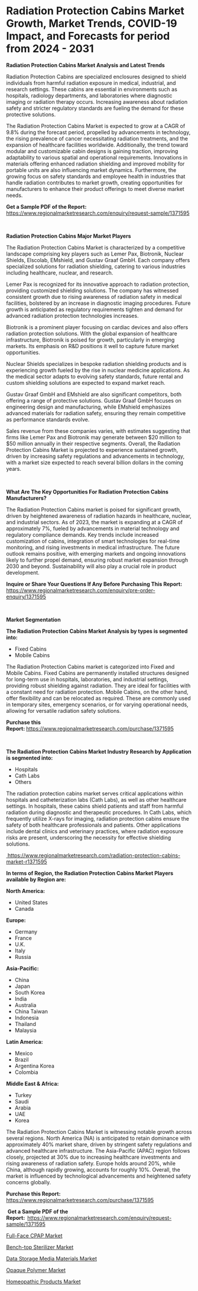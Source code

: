 <p><h1>Radiation Protection Cabins Market Growth, Market Trends, COVID-19 Impact, and Forecasts for period from 2024 - 2031</h1></p><p><strong>Radiation Protection Cabins Market Analysis and Latest Trends</strong></p>
<p><p>Radiation Protection Cabins are specialized enclosures designed to shield individuals from harmful radiation exposure in medical, industrial, and research settings. These cabins are essential in environments such as hospitals, radiology departments, and laboratories where diagnostic imaging or radiation therapy occurs. Increasing awareness about radiation safety and stricter regulatory standards are fueling the demand for these protective solutions. </p><p>The Radiation Protection Cabins Market is expected to grow at a CAGR of 9.8% during the forecast period, propelled by advancements in technology, the rising prevalence of cancer necessitating radiation treatments, and the expansion of healthcare facilities worldwide. Additionally, the trend toward modular and customizable cabin designs is gaining traction, improving adaptability to various spatial and operational requirements. Innovations in materials offering enhanced radiation shielding and improved mobility for portable units are also influencing market dynamics. Furthermore, the growing focus on safety standards and employee health in industries that handle radiation contributes to market growth, creating opportunities for manufacturers to enhance their product offerings to meet diverse market needs.</p></p>
<p><strong>Get a Sample PDF of the Report:&nbsp;</strong> <a href="https://www.regionalmarketresearch.com/enquiry/request-sample/1371595">https://www.regionalmarketresearch.com/enquiry/request-sample/1371595</a></p>
<p>&nbsp;</p>
<p><strong>Radiation Protection Cabins Major Market Players</strong></p>
<p><p>The Radiation Protection Cabins Market is characterized by a competitive landscape comprising key players such as Lemer Pax, Biotronik, Nuclear Shields, Elscolab, EMshield, and Gustav Graaf GmbH. Each company offers specialized solutions for radiation shielding, catering to various industries including healthcare, nuclear, and research.</p><p>Lemer Pax is recognized for its innovative approach to radiation protection, providing customized shielding solutions. The company has witnessed consistent growth due to rising awareness of radiation safety in medical facilities, bolstered by an increase in diagnostic imaging procedures. Future growth is anticipated as regulatory requirements tighten and demand for advanced radiation protection technologies increases.</p><p>Biotronik is a prominent player focusing on cardiac devices and also offers radiation protection solutions. With the global expansion of healthcare infrastructure, Biotronik is poised for growth, particularly in emerging markets. Its emphasis on R&D positions it well to capture future market opportunities.</p><p>Nuclear Shields specializes in bespoke radiation shielding products and is experiencing growth fueled by the rise in nuclear medicine applications. As the medical sector adapts to evolving safety standards, future rental and custom shielding solutions are expected to expand market reach.</p><p>Gustav Graaf GmbH and EMshield are also significant competitors, both offering a range of protective solutions. Gustav Graaf GmbH focuses on engineering design and manufacturing, while EMshield emphasizes advanced materials for radiation safety, ensuring they remain competitive as performance standards evolve.</p><p>Sales revenue from these companies varies, with estimates suggesting that firms like Lemer Pax and Biotronik may generate between $20 million to $50 million annually in their respective segments. Overall, the Radiation Protection Cabins Market is projected to experience sustained growth, driven by increasing safety regulations and advancements in technology, with a market size expected to reach several billion dollars in the coming years.</p></p>
<p>&nbsp;</p>
<p><strong>What Are The Key Opportunities For Radiation Protection Cabins Manufacturers?</strong></p>
<p><p>The Radiation Protection Cabins market is poised for significant growth, driven by heightened awareness of radiation hazards in healthcare, nuclear, and industrial sectors. As of 2023, the market is expanding at a CAGR of approximately 7%, fueled by advancements in material technology and regulatory compliance demands. Key trends include increased customization of cabins, integration of smart technologies for real-time monitoring, and rising investments in medical infrastructure. The future outlook remains positive, with emerging markets and ongoing innovations likely to further propel demand, ensuring robust market expansion through 2030 and beyond. Sustainability will also play a crucial role in product development.</p></p>
<p><strong>Inquire or Share Your Questions If Any Before Purchasing This Report:</strong> <a href="https://www.regionalmarketresearch.com/enquiry/pre-order-enquiry/1371595">https://www.regionalmarketresearch.com/enquiry/pre-order-enquiry/1371595</a></p>
<p>&nbsp;</p>
<p><strong>Market Segmentation</strong></p>
<p><strong>The Radiation Protection Cabins Market Analysis by types is segmented into:</strong></p>
<p><ul><li>Fixed Cabins</li><li>Mobile Cabins</li></ul></p>
<p><p>The Radiation Protection Cabins market is categorized into Fixed and Mobile Cabins. Fixed Cabins are permanently installed structures designed for long-term use in hospitals, laboratories, and industrial settings, providing robust shielding against radiation. They are ideal for facilities with a constant need for radiation protection. Mobile Cabins, on the other hand, offer flexibility and can be relocated as required. These are commonly used in temporary sites, emergency scenarios, or for varying operational needs, allowing for versatile radiation safety solutions.</p></p>
<p><strong>Purchase this Report:&nbsp;</strong><a href="https://www.regionalmarketresearch.com/purchase/1371595">https://www.regionalmarketresearch.com/purchase/1371595</a></p>
<p>&nbsp;</p>
<p><strong>The Radiation Protection Cabins Market Industry Research by Application is segmented into:</strong></p>
<p><ul><li>Hospitals</li><li>Cath Labs</li><li>Others</li></ul></p>
<p><p>The radiation protection cabins market serves critical applications within hospitals and catheterization labs (Cath Labs), as well as other healthcare settings. In hospitals, these cabins shield patients and staff from harmful radiation during diagnostic and therapeutic procedures. In Cath Labs, which frequently utilize X-rays for imaging, radiation protection cabins ensure the safety of both healthcare professionals and patients. Other applications include dental clinics and veterinary practices, where radiation exposure risks are present, underscoring the necessity for effective shielding solutions.</p></p>
<p><a href="https://www.regionalmarketresearch.com/radiation-protection-cabins-market-r1371595">&nbsp;https://www.regionalmarketresearch.com/radiation-protection-cabins-market-r1371595</a></p>
<p><strong>In terms of Region, the Radiation Protection Cabins Market Players available by Region are:</strong></p>
<p>
    <p> <strong> North America: </strong>
        <ul>
            <li>United States</li>
            <li>Canada</li>
        </ul>
        </p> 
    <p> <strong> Europe: </strong>
        <ul>
            <li>Germany</li>
            <li>France</li>
            <li>U.K.</li>
            <li>Italy</li>
            <li>Russia</li>
        </ul>
        </p> 
    <p> <strong> Asia-Pacific: </strong>
        <ul>
            <li>China</li>
            <li>Japan</li>
            <li>South Korea</li>
            <li>India</li>
            <li>Australia</li>
            <li>China Taiwan</li>
            <li>Indonesia</li>
            <li>Thailand</li>
            <li>Malaysia</li>
        </ul>
        </p> 
    <p> <strong> Latin America: </strong>
        <ul>
            <li>Mexico</li>
            <li>Brazil</li>
            <li>Argentina Korea</li>
            <li>Colombia</li>
        </ul>
        </p> 
    <p> <strong> Middle East & Africa: </strong>
        <ul>
            <li>Turkey</li>
            <li>Saudi</li>
            <li>Arabia</li>
            <li>UAE</li>
            <li>Korea</li>
        </ul>
    </p>
    </p>
<p><p>The Radiation Protection Cabins Market is witnessing notable growth across several regions. North America (NA) is anticipated to retain dominance with approximately 40% market share, driven by stringent safety regulations and advanced healthcare infrastructure. The Asia-Pacific (APAC) region follows closely, projected at 30% due to increasing healthcare investments and rising awareness of radiation safety. Europe holds around 20%, while China, although rapidly growing, accounts for roughly 10%. Overall, the market is influenced by technological advancements and heightened safety concerns globally.</p></p>
<p><strong>Purchase this Report: </strong><a href="https://www.regionalmarketresearch.com/purchase/1371595">https://www.regionalmarketresearch.com/purchase/1371595</a></p>
<p>&nbsp;<strong>Get a Sample PDF of the Report:&nbsp;&nbsp;</strong><a href="https://www.regionalmarketresearch.com/enquiry/request-sample/1371595">https://www.regionalmarketresearch.com/enquiry/request-sample/1371595</a></p>
<p><strong></strong></p>
<p><p><a href="https://medium.com/@afsanamia55/full-face-cpap-market-size-is-growing-at-cagr-of-10-7-1fbaf852bf30?postPublishedType=repub">Full-Face CPAP Market</a></p><p><a href="https://medium.com/@afsanamia55/unlocking-growth-potential-market-strategic-analysis-of-bench-top-sterilizer-market-forecasted-for-73131b351bef">Bench-top Sterilizer Market</a></p><p><a href="https://github.com/CliffMedina6/Market-Research-Report-List-6/blob/main/data-storage-media-materials-market.md">Data Storage Media Materials Market</a></p><p><a href="https://www.linkedin.com/pulse/market-forecasting-change-global-opaque-polymer-dynamics-nujaf?trackingId=EN27pwJfTvWwB631aUM%2FzQ%3D%3D">Opaque Polymer Market</a></p><p><a href="https://www.linkedin.com/pulse/unveiling-market-trends-global-homeopathic-products-growth-dtife?trackingId=GpLZNS6SSl29B8KBpFRirA%3D%3D">Homeopathic Products Market</a></p></p>